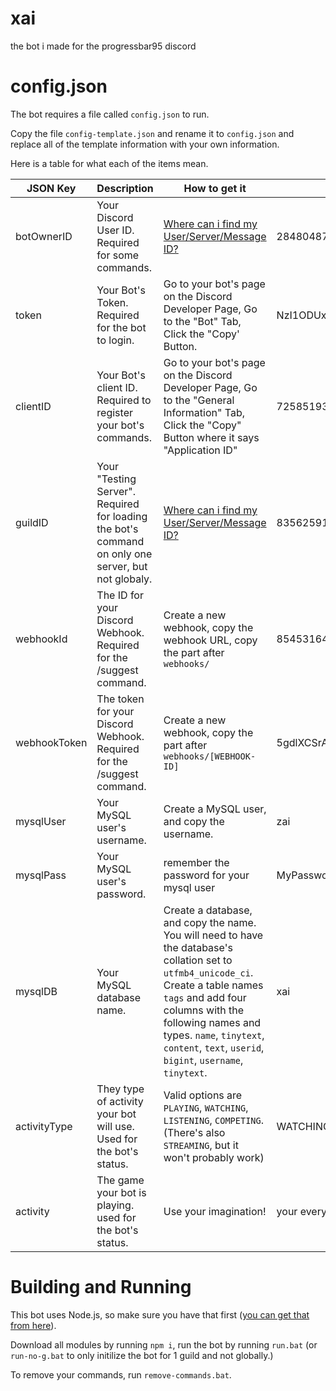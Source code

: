 # xai
the bot i made for the progressbar95 discord

# config.json

The bot requires a file called `config.json` to run. 

Copy the file `config-template.json` and rename it to `config.json` and replace all of the template information with your own information.

Here is a table for what each of the items mean.

| JSON Key     | Description                                                                                         | How to get it                                                                                                                                      | Example                                                              |
|--------------|-----------------------------------------------------------------------------------------------------|----------------------------------------------------------------------------------------------------------------------------------------------------|----------------------------------------------------------------------|
| botOwnerID   | Your Discord User ID. Required for some commands.                                                   | [Where can i find my User/Server/Message ID?](https://support.discord.com/hc/en-us/articles/206346498-Where-can-I-find-my-User-Server-Message-ID-) | 284804878604435476                                                   |
| token        | Your Bot's Token. Required for the bot to login.                                                    | Go to your bot's page on the Discord Developer Page, Go to the "Bot" Tab, Click the "Copy' Button.                                                 | NzI1ODUxOTMzMjA5Nzg4NDQ4.XvUwSg.oiS1YI3ujhu3jz70qd2-kZJOTUs          |
| clientID     | Your Bot's client ID. Required to register your bot's commands.                                     | Go to your bot's page on the Discord Developer Page, Go to the "General Information" Tab, Click the "Copy" Button where it says "Application ID"   | 725851933209788448                                                   |
| guildID      | Your "Testing Server".  Required for loading the bot's command on only one server, but not globaly. | [Where can i find my User/Server/Message ID?](https://support.discord.com/hc/en-us/articles/206346498-Where-can-I-find-my-User-Server-Message-ID-) | 835625916922986556                                                   |
| webhookId    | The ID for your Discord Webhook. Required for the /suggest command.                                 | Create a new webhook, copy the webhook URL, copy the part after `webhooks/`                                                                        | 854531644504932352                                                   |
| webhookToken | The token for your Discord Webhook. Required for the /suggest command.                              | Create a new webhook, copy the part after `webhooks/[WEBHOOK-ID]`                                                                                  | 5gdlXCSrANZhv3y0qBBNXGu0ZqiTF17ikRASyp5nBv8V3ty1BD_n_fpAfkPrtbEDLri7 |
| mysqlUser    | Your MySQL user's username.| Create a MySQL user, and copy the username.|zai                             |
| mysqlPass    | Your MySQL user's password.| remember the password for your mysql user |MyPassword|
| mysqlDB      | Your MySQL database name.|Create a database, and copy the name. You will need to have the database's collation set to `utfmb4_unicode_ci`. Create a table names `tags` and add four columns with the following names and types. `name`, `tinytext`, `content`, `text`, `userid`, `bigint`, `username`, `tinytext`.|xai|
| activityType | They type of activity your bot will use. Used for the bot's status.                                 | Valid options are `PLAYING`, `WATCHING`, `LISTENING`, `COMPETING`. (There's also `STREAMING`, but it won't probably work)                          | WATCHING                                                             |
| activity     | The game your bot is playing. used for the bot's status.                                            | Use your imagination!                                                                                                                              | your every move.                                                     |

# Building and Running

This bot uses Node.js, so make sure you have that first ([you can get that from here](https://nodejs.org/en/)).

Download all modules by running `npm i`, run the bot by running `run.bat` (or `run-no-g.bat` to only initilize the bot for 1 guild and not globally.)

To remove your commands, run `remove-commands.bat`.
